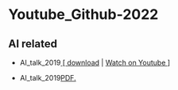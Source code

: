 # Youtube_Github-2022
## AI related

* AI_talk_2019<a href="https://docs.google.com/viewer?url=https://github.com/huanchen1107/Youtube_Github-2022/blob/master/AI/AIoT_Talk_2019.11.28.pdf" >  [ download</a>
| <a href="https://www.youtube.com/watch?v=jo3G6n0Rtsw" > Watch on Youtube </a>]

* AI_talk_2019<a href="huanchen1107/AI/AIoT_Talk_2019.11.28.pdf" target="_blank">PDF.</a>